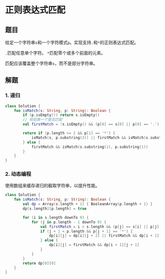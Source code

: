 # 正则表达式匹配

## 题目

给定一个字符串`s`和一个字符模式`p`。实现支持`.`和`*`的正则表达式匹配。

`.`匹配任意单个字符。
`*`匹配零个或多个前面的元素。

匹配应该覆盖整个字符串`s`，而不是部分字符串。

## 解题

### 1. 递归

```kotlin
class Solution {
    fun isMatch(s: String, p: String): Boolean {
        if (p.isEmpty()) return s.isEmpty()
        // 校验第一个是否匹配
        val firstMatch = !s.isEmpty() && (p[0] == s[0] || p[0] == '.')

        return if (p.length >= 2 && p[1] == '*') {
            isMatch(s, p.substring(2)) || firstMatch && isMatch(s.substring(1), p)
        } else {
            firstMatch && isMatch(s.substring(1), p.substring(1))
        }
    }
}
```

### 2. 动态编程

使用数组来缓存递归的截取字符串，以提升性能。

```kotlin
class Solution {
    fun isMatch(s: String, p: String): Boolean {
        val dp = Array(s.length + 1) { BooleanArray(p.length + 1) }
        dp[s.length][p.length] = true

        for (i in s.length downTo 0) {
            for (j in p.length - 1 downTo 0) {
                val firstMatch = i < s.length && (p[j] == s[i] || p[j] == '.')
                if (j + 1 < p.length && p[j + 1] == '*') {
                    dp[i][j] = dp[i][j + 2] || firstMatch && dp[i + 1][j]
                } else {
                    dp[i][j] = firstMatch && dp[i + 1][j + 1]
                }
            }
        }
        return dp[0][0]
    }
}
```
